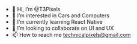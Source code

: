 - 👋 Hi, I’m @T3Pixels
- 👀 I’m interested in Cars and Computers
- 🌱 I’m currently learning React Native
- 💞️ I’m looking to collaborate on UI and UX
- 📫 How to reach me technicalpixels@gmail.com

